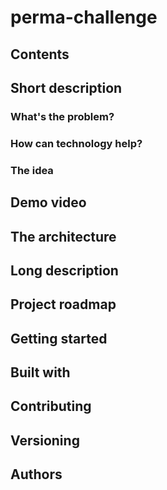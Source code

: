 # perma-challenge

## Contents


## Short description

### What's the problem?

### How can technology help?

### The idea


## Demo video

## The architecture

## Long description

## Project roadmap


## Getting started


## Built with


## Contributing


## Versioning


## Authors

